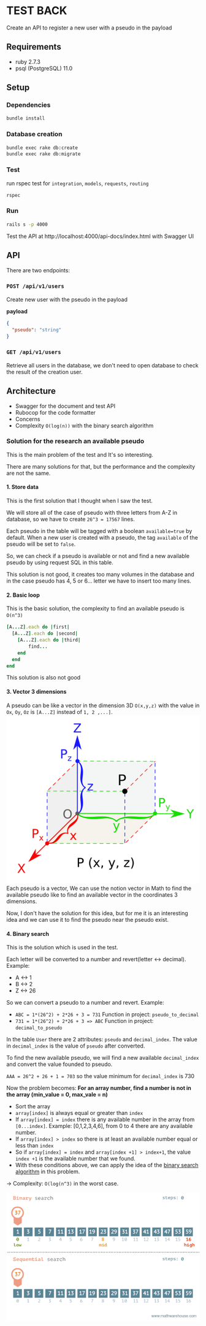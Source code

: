 # TEST BACK

Create an API to register a new user with a pseudo in the payload

## Requirements  
* ruby 2.7.3  
* psql (PostgreSQL) 11.0  

## Setup
### Dependencies

```bash  
bundle install  
```  
### Database creation  
  
```bash  
bundle exec rake db:create  
bundle exec rake db:migrate  
```  

### Test
run rspec test for `integration`, `models`, `requests`, `routing`
```bash  
rspec
```  

### Run

```bash  
rails s -p 4000
```  

Test the API at http://localhost:4000/api-docs/index.html with Swagger UI

## API
There are two endpoints:

### `POST /api/v1/users`
Create new user with the pseudo in the payload

**payload**

```json
{
  "pseudo": "string"
}
```

### `GET /api/v1/users`
Retrieve all users in the database, we don't need to open database to check the result of the creation user.

## Architecture
- Swagger for the document and test API
- Rubocop for the code formatter
- Concerns
- Complexity `O(log(n))` with the binary search algorithm

### Solution for the research an available pseudo
This is the main problem of the test and It's so interesting.

There are many solutions for that, but the performance and the complexity are not the same.

#### 1. Store data

This is the first solution that I thought when I saw the test.

We will store all of the case of pseudo with three letters from A-Z in database, so we have to create `26^3 = 17567` lines.

Each pseudo in the table will be tagged with a boolean `available=true` by default. When a new user is created with a pseudo, the tag `available` of the pseudo will be set to `false`.

So, we can check if a pseudo is available or not and find a new available pseudo by using request SQL in this table.

This solution is not good, it creates too many volumes in the database and in the case pseudo has 4, 5 or 6... letter we have to insert too many lines.

#### 2. Basic loop

This is the basic solution, the complexity to find an available pseudo is `O(n^3)` 

```ruby
[A...Z].each do |first|
  [A...Z].each do |second|
    [A...Z].each do |third|
        find...
    end
  end
end
```
This solution is also not good

#### 3. Vector 3 dimensions

A pseudo can be like a vector in the dimension 3D `O(x,y,z)` with the value in `Ox`, `Oy`, `Oz` is `[A...Z]` instead of `1, 2 ,...]`.
![vector](./vendor/readme_img/vertor.png)  
Each pseudo is a vector, We can use the notion vector in Math to find the available pseudo like to find an available vector in the coordinates 3 dimensions.

Now, I don't have the solution for this idea, but for me it is an interesting idea and we can use it to find the pseudo near the pseudo exist.

#### 4. Binary search

This is the solution which is used in the test.

Each letter will be converted to a number and revert(letter <-> decimal). Example:

- A <-> 1
- B <-> 2
- Z <-> 26

So we can convert a pseudo to a number and revert. Example:

- `ABC = 1*(26^2) + 2*26 + 3 = 731` Function in project: `pseudo_to_decimal`
- `731 = 1*(26^2) + 2*26 + 3 => ABC` Function in project: `decimal_to_pseudo`

In the table `User` there are 2 attributes: `pseudo` and `decimal_index`. The value in `decimal_index` is the value of `pseudo` after converted.

To find the new available pseudo, we will find a new available `decimal_index` and convert the value founded to pseudo.

`AAA = 26^2 + 26 + 1 = 703` so the value minimum for `decimal_index` is 730

Now the problem becomes: **For an array number, find a number is not in the array (min_value = 0, max_vale = n)**

- Sort the array
- `array[index]` is always equal or greater than `index`
- If `array[index] = index` there is any available number in the array from `[0...index]`. Example: [0,1,2,3,4,6], from 0 to 4 there are any available number.
- If `array[index] > index` so there is at least an available number equal or less than `index`
- So if `array[index] = index` and `array[index +1] > index+1`, the value `index +1` is the available number that we found.
- With these conditions above, we can apply the idea of the [binary search algorithm](https://en.wikipedia.org/wiki/Binary_search_algorithm) in this problem.

-> Complexity: `O(log(n^3)` in the worst case.

![binary_search](./vendor/readme_img/binary_search.gif)